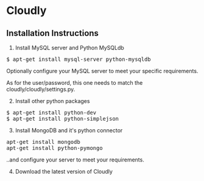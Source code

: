 Cloudly
=======

Installation Instructions
-------------------------

1) Install MySQL server and Python MySQLdb

<pre>
$ apt-get install mysql-server python-mysqldb
</pre>

Optionally configure your MySQL server to meet your specific requirements.

As for the user/password, this one needs to match the cloudly/cloudly/settings.py.


2) Install other python packages

<pre>
$ apt-get install python-dev 
$ apt-get install python-simplejson 
</pre>

3) Install MongoDB and it's python connector

<pre>
apt-get install mongodb
apt-get install python-pymongo
</pre>

..and configure your server to meet your requirements.

4) Download the latest version of Cloudly

